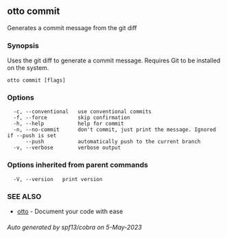 ## otto commit

Generates a commit message from the git diff

### Synopsis

Uses the git diff to generate a commit message. Requires Git to be installed on the system.

```
otto commit [flags]
```

### Options

```
  -c, --conventional   use conventional commits
  -f, --force          skip confirmation
  -h, --help           help for commit
  -n, --no-commit      don't commit, just print the message. Ignored if --push is set
      --push           automatically push to the current branch
  -v, --verbose        verbose output
```

### Options inherited from parent commands

```
  -V, --version   print version
```

### SEE ALSO

* [otto](otto.md)	 - Document your code with ease

###### Auto generated by spf13/cobra on 5-May-2023
